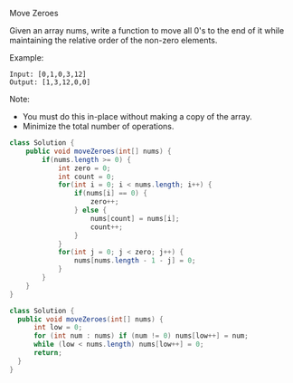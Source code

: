 Move Zeroes

Given an array nums, write a function to move all 0's to the end of it while maintaining the relative order of the non-zero elements.

Example:
```
Input: [0,1,0,3,12]
Output: [1,3,12,0,0]
```
Note:
* You must do this in-place without making a copy of the array.
* Minimize the total number of operations.

```java
class Solution {
    public void moveZeroes(int[] nums) {
        if(nums.length >= 0) {
            int zero = 0;
            int count = 0;
            for(int i = 0; i < nums.length; i++) {
                if(nums[i] == 0) {
                    zero++;
                } else {
                    nums[count] = nums[i];
                    count++;
                }    
            }
            for(int j = 0; j < zero; j++) {
                nums[nums.length - 1 - j] = 0;
            }
        }
    }
}

class Solution {
  public void moveZeroes(int[] nums) {
      int low = 0;
      for (int num : nums) if (num != 0) nums[low++] = num;  
      while (low < nums.length) nums[low++] = 0;
      return;
  }
}
```
